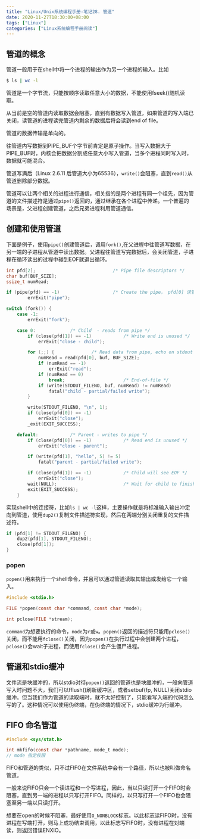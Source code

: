 ```yaml
---
title: "Linux/Unix系统编程手册-笔记28. 管道"
date: 2020-11-27T18:30:00+08:00
tags: ["Linux"]
categories: ["Linux系统编程手册阅读"]
---
```


## 管道的概念

管道一般用于在shell中将一个进程的输出作为另一个进程的输入。比如

```sh
$ ls | wc -l
```

管道是一个字节流，只能按顺序读取任意大小的数据，不能使用fseek()随机读取。  

从当前是空的管道内读取数据会阻塞，直到有数据写入管道，如果管道的写入端已关闭，读管道的进程读完管道内剩余的数据后将会读到end of file。  

管道的数据传输是单向的。  

往管道内写数据到PIPE_BUF个字节前肯定是原子操作。当写入数据大于PIPE_BUF时，内核会把数据分割成任意大小写入管道，当多个进程同时写入时，数据就可能混合。  

管道写满后（Linux 2.6.11 后管道大小为65536），`write()`会阻塞，直到`read()`从管道删除部分数据。  

管道可以让两个相关的进程进行通信，相关指的是两个进程有同一个祖先，因为管道的文件描述符是通过`pipe()`返回的，通过继承在各个进程中传递。一个普遍的场景是，父进程创建管道，之后兄弟进程利用管道通信。

## 创建和使用管道

下面是例子，使用`pipe()`创建管道后，调用`fork()`,在父进程中往管道写数据，在另一端的子进程从管道中读出数据。父进程往管道写完数据后，会关闭管道，子进程在循环读出的过程中碰到EOF就退出循环。

```cpp
int pfd[2];                             /* Pipe file descriptors */
char buf[BUF_SIZE];
ssize_t numRead;

if (pipe(pfd) == -1)                    /* Create the pipe， pfd[0] 读管道， pfd[1] 写管道*/
        errExit("pipe");

switch (fork()) {
    case -1:
        errExit("fork");

    case 0:             /* Child  - reads from pipe */
        if (close(pfd[1]) == -1)            /* Write end is unused */
            errExit("close - child");

        for (;;) {              /* Read data from pipe, echo on stdout */
            numRead = read(pfd[0], buf, BUF_SIZE);
            if (numRead == -1)
                errExit("read");
            if (numRead == 0)
                break;                      /* End-of-file */
            if (write(STDOUT_FILENO, buf, numRead) != numRead)
                fatal("child - partial/failed write");
        }

        write(STDOUT_FILENO, "\n", 1);
        if (close(pfd[0]) == -1)
            errExit("close");
        _exit(EXIT_SUCCESS);

    default:            /* Parent - writes to pipe */
        if (close(pfd[0]) == -1)            /* Read end is unused */
            errExit("close - parent");

        if (write(pfd[1], "hello", 5) != 5)
            fatal("parent - partial/failed write");

        if (close(pfd[1]) == -1)            /* Child will see EOF */
            errExit("close");
        wait(NULL);                         /* Wait for child to finish */
        exit(EXIT_SUCCESS);
    }
```

实现shell中的连接符，比如`ls | wc -l`这样，主要操作就是将标准输入输出冲定向到管道，使用`dup2()`复制文件描述符实现，然后在两端分别关闭重复的文件描述符。

```c
if (pfd[1] != STDOUT_FILENO) {
    dup2(pfd[1], STDOUT_FILENO);
    close(pfd[1]);
}
```

### popen

`popen()`用来执行一个shell命令，并且可以通过管道读取其输出或发给它一个输入。

```c
#include <stdio.h>

FILE *popen(const char *command, const char *mode);

int pclose(FILE *stream);
```

`command`为想要执行的命令，`mode`为`r`或`w`。`popen()`返回的描述符只能用`pclose()`关闭，而不能用`fclose()`关闭，因为`popen()`在执行过程中会创建两个进程，`pclose()`会wait子进程，而使用`fclose()`会产生僵尸进程。


## 管道和stdio缓冲

文件流是块缓冲的，所以stdio对待`popen()`返回的管道也是块缓冲的，一般向管道写入时问题不大，我们可以fflush()刷新缓冲区，或者setbuf(fp, NULL)关闭stdio缓冲。但当我们作为管道的读取端时，就不太好控制了，只能看写入端的代码怎么写的了。这种情况可以使用伪终端，在伪终端的情况下，stdio缓冲为行缓冲。

## FIFO 命名管道

```c
#include <sys/stat.h>

int mkfifo(const char *pathname, mode_t mode);
// mode 指定权限
```

FIFO和管道的类似，只不过FIFO在文件系统中会有一个路径，所以也被叫做命名管道。  

一般来说FIFO只会一个读进程和一个写进程，因此，当以只读打开一个FIFO时会阻塞，直到另一端的进程以只写打开FIFO。同样的，以只写打开一个FIFO也会阻塞至另一端以只读打开。  

想要在open的时候不阻塞，最好使用`O_NONBLOCK`标志。以此标志读FIFO时，没有进程在写端打开，则马上成功结束调用，以此标志写FIFO时，没有进程在对端读，则返回错误ENXIO。


